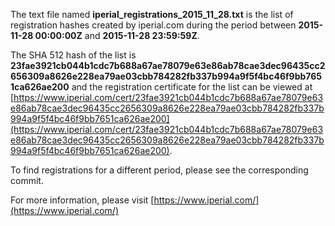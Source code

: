 The text file named **iperial_registrations_2015_11_28.txt** is the list of registration hashes created by iperial.com during the period between **2015-11-28 00:00:00Z** and **2015-11-28 23:59:59Z**.

The SHA 512 hash of the list is **23fae3921cb044b1cdc7b688a67ae78079e63e86ab78cae3dec96435cc2656309a8626e228ea79ae03cbb784282fb337b994a9f5f4bc46f9bb7651ca626ae200** and the registration certificate for the list can be viewed at [https://www.iperial.com/cert/23fae3921cb044b1cdc7b688a67ae78079e63e86ab78cae3dec96435cc2656309a8626e228ea79ae03cbb784282fb337b994a9f5f4bc46f9bb7651ca626ae200](https://www.iperial.com/cert/23fae3921cb044b1cdc7b688a67ae78079e63e86ab78cae3dec96435cc2656309a8626e228ea79ae03cbb784282fb337b994a9f5f4bc46f9bb7651ca626ae200).

To find registrations for a different period, please see the corresponding commit.

For more information, please visit [https://www.iperial.com/](https://www.iperial.com/)
